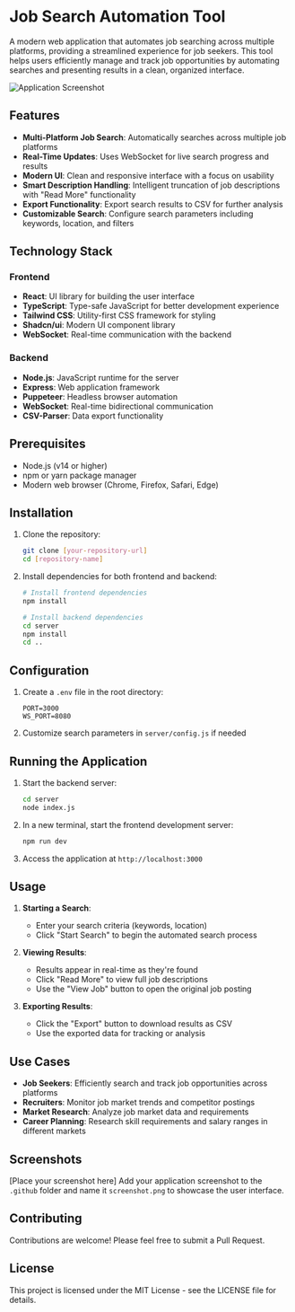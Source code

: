 # Job Search Automation Tool

A modern web application that automates job searching across multiple platforms, providing a streamlined experience for job seekers. This tool helps users efficiently manage and track job opportunities by automating searches and presenting results in a clean, organized interface.

![Application Screenshot](.github/screenshot.png)

## Features

- **Multi-Platform Job Search**: Automatically searches across multiple job platforms
- **Real-Time Updates**: Uses WebSocket for live search progress and results
- **Modern UI**: Clean and responsive interface with a focus on usability
- **Smart Description Handling**: Intelligent truncation of job descriptions with "Read More" functionality
- **Export Functionality**: Export search results to CSV for further analysis
- **Customizable Search**: Configure search parameters including keywords, location, and filters

## Technology Stack

### Frontend
- **React**: UI library for building the user interface
- **TypeScript**: Type-safe JavaScript for better development experience
- **Tailwind CSS**: Utility-first CSS framework for styling
- **Shadcn/ui**: Modern UI component library
- **WebSocket**: Real-time communication with the backend

### Backend
- **Node.js**: JavaScript runtime for the server
- **Express**: Web application framework
- **Puppeteer**: Headless browser automation
- **WebSocket**: Real-time bidirectional communication
- **CSV-Parser**: Data export functionality

## Prerequisites

- Node.js (v14 or higher)
- npm or yarn package manager
- Modern web browser (Chrome, Firefox, Safari, Edge)

## Installation

1. Clone the repository:
   ```bash
   git clone [your-repository-url]
   cd [repository-name]
   ```

2. Install dependencies for both frontend and backend:
   ```bash
   # Install frontend dependencies
   npm install

   # Install backend dependencies
   cd server
   npm install
   cd ..
   ```

## Configuration

1. Create a `.env` file in the root directory:
   ```env
   PORT=3000
   WS_PORT=8080
   ```

2. Customize search parameters in `server/config.js` if needed

## Running the Application

1. Start the backend server:
   ```bash
   cd server
   node index.js
   ```

2. In a new terminal, start the frontend development server:
   ```bash
   npm run dev
   ```

3. Access the application at `http://localhost:3000`

## Usage

1. **Starting a Search**:
   - Enter your search criteria (keywords, location)
   - Click "Start Search" to begin the automated search process

2. **Viewing Results**:
   - Results appear in real-time as they're found
   - Click "Read More" to view full job descriptions
   - Use the "View Job" button to open the original job posting

3. **Exporting Results**:
   - Click the "Export" button to download results as CSV
   - Use the exported data for tracking or analysis

## Use Cases

- **Job Seekers**: Efficiently search and track job opportunities across platforms
- **Recruiters**: Monitor job market trends and competitor postings
- **Market Research**: Analyze job market data and requirements
- **Career Planning**: Research skill requirements and salary ranges in different markets

## Screenshots

[Place your screenshot here]
Add your application screenshot to the `.github` folder and name it `screenshot.png` to showcase the user interface.

## Contributing

Contributions are welcome! Please feel free to submit a Pull Request.

## License

This project is licensed under the MIT License - see the LICENSE file for details.

